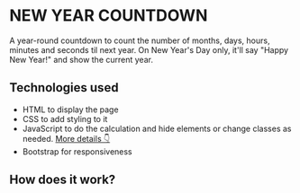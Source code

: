 # NEW YEAR COUNTDOWN

A year-round countdown to count the number of months, days, hours, minutes and seconds til next year. On New Year's Day only, it'll say "Happy New Year!" and show the current year.

## Technologies used

- HTML to display the page
- CSS to add styling to it
- JavaScript to do the calculation and hide elements or change classes as needed. [More details 👇](#how-does-it-work)
- Bootstrap for responsiveness

## How does it work?

